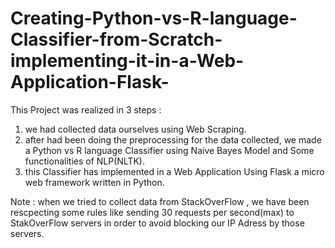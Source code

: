 # Creating-Python-vs-R-language-Classifier-from-Scratch-implementing-it-in-a-Web-Application-Flask-
This Project was realized in 3 steps : 
1) we had collected data ourselves using Web Scraping.
2) after had been doing the preprocessing for the data collected, we made a Python vs R language Classifier using Naive Bayes Model and Some functionalities of NLP(NLTK).
3) this Classifier has implemented in a Web Application Using Flask a micro web framework written in Python.

Note : when we tried to collect data from StackOverFlow , we have been rescpecting some rules like sending 30 requests per second(max) to StakOverFlow servers in order to avoid blocking our IP Adress by those servers.
